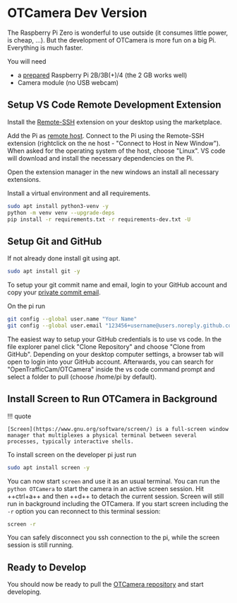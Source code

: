 # OTCamera Dev Version

The Raspberry Pi Zero is wonderful to use outside (it consumes little power, is cheap, ...).
But the development of OTCamera is more fun on a big Pi. Everything is much faster.

You will need

* a [prepared](../OTCamera/gettingstarted/installation.md) Raspberry Pi 2B/3B(+)/4 (the 2 GB works well)
* Camera module (no USB webcam)

## Setup VS Code Remote Development Extension

Install the [Remote-SSH](https://marketplace.visualstudio.com/items?itemName=ms-vscode-remote.vscode-remote-extensionpack) extension on your desktop using the marketplace.

Add the Pi as [remote host](https://code.visualstudio.com/docs/remote/ssh#_connect-to-a-remote-host).
Connect to the Pi using the Remote-SSH extension (rightclick on the ne host - "Connect to Host in New Window"). When asked for the operating system of the host, choose "Linux". VS code will download and install the necessary dependencies on the Pi.

Open the extension manager in the new windows an install all necessary extensions.

Install a virtual environment and all requirements.

```bash
sudo apt install python3-venv -y
python -m venv venv --upgrade-deps
pip install -r requirements.txt -r requirements-dev.txt -U
```

## Setup Git and GitHub

If not already done install git using apt.

```bash
sudo apt install git -y
```

To setup your git commit name and email, login to your GitHub account and copy your [private commit email](https://docs.github.com/en/free-pro-team@latest/github/setting-up-and-managing-your-github-user-account/setting-your-commit-email-address).

On the pi run

```bash
git config --global user.name "Your Name"
git config --global user.email "123456+username@users.noreply.github.com"
```

The easiest way to setup your GitHub credentials is to use vs code. In the file explorer panel click "Clone Repository" and choose "Clone from GitHub". Depending on your desktop computer settings, a browser tab will open to login into your GitHub account. Afterwards, you can search for "OpenTrafficCam/OTCamera" inside the vs code command prompt and select a folder to pull (choose /home/pi by default).

## Install Screen to Run OTCamera in Background

!!! quote

    [Screen](https://www.gnu.org/software/screen/) is a full-screen window manager that multiplexes a physical terminal between several processes, typically interactive shells.

To install screen on the developer pi just run

```bash
sudo apt install screen -y
```

You can now start ```screen``` and use it as an usual terminal. You can run the ```python OTCamera``` to start the camera in an active screen session. Hit ++ctrl+a++ and then ++d++ to detach the current session. Screen will still run in background including the OTCamera. If you start screen including the ```-r``` option you can reconnect to this terminal session:

```bash
screen -r
```

You can safely disconnect you ssh connection to the pi, while the screen session is still running.

## Ready to Develop

You should now be ready to pull the [OTCamera repository](https://github.com/OpenTrafficCam/OTCamera) and start developing.
